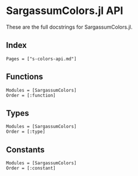 # SargassumColors.jl API

These are the full docstrings for SargassumColors.jl.

## Index
```@index
Pages = ["s-colors-api.md"]
```

## Functions
```@autodocs
Modules = [SargassumColors]
Order = [:function]
``` 

## Types
```@autodocs
Modules = [SargassumColors]
Order = [:type]
``` 

## Constants
```@autodocs
Modules = [SargassumColors]
Order = [:constant]
``` 